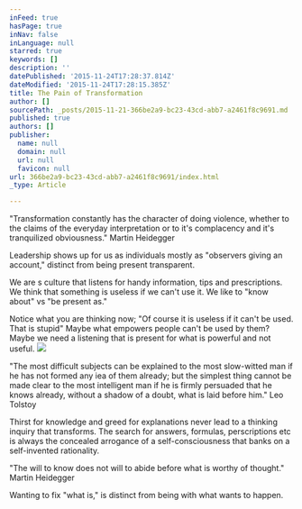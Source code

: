 ```yaml
---
inFeed: true
hasPage: true
inNav: false
inLanguage: null
starred: true
keywords: []
description: ''
datePublished: '2015-11-24T17:28:37.814Z'
dateModified: '2015-11-24T17:28:15.385Z'
title: The Pain of Transformation
author: []
sourcePath: _posts/2015-11-21-366be2a9-bc23-43cd-abb7-a2461f8c9691.md
published: true
authors: []
publisher:
  name: null
  domain: null
  url: null
  favicon: null
url: 366be2a9-bc23-43cd-abb7-a2461f8c9691/index.html
_type: Article

---
```

"Transformation constantly has the character of doing violence, whether to the claims of the everyday interpretation or to it's complacency and it's tranquilized obviousness."        Martin Heidegger

Leadership shows up for us as individuals mostly as "observers giving an account," distinct from being present transparent.  

We are s culture that listens for handy information, tips and prescriptions. 
We think that something is useless if we can't use it.
We like to "know about" vs "be present as." 

Notice what you are thinking now; "Of course it is useless if it can't be used. That is stupid"
Maybe what empowers people can't be used by them? Maybe we need a listening that is present for what is powerful and not useful. ![](https://the-grid-user-content.s3-us-west-2.amazonaws.com/bbe2105f-d77e-4b51-a5bf-530c2c197a95.jpg)

"The most difficult subjects can be explained to the most slow-witted man if he has not formed any iea of them already; but the simplest thing cannot be made clear to the most intelligent man if he is firmly persuaded that he knows already, without a shadow of a doubt, what is laid before him."   Leo Tolstoy

Thirst for knowledge and greed for explanations never lead to a thinking inquiry that transforms. The search for answers, formulas, perscriptions etc is always the concealed arrogance of a self-consciousness that banks on a self-invented rationality.

"The will to know does not will to abide before what is worthy of thought." Martin Heidegger 

Wanting to fix "what is," is distinct from being with what wants to happen.